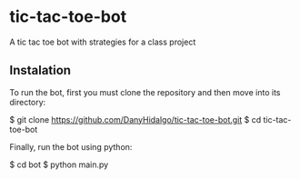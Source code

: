 # tic-tac-toe-bot
A tic tac toe bot with strategies for a class project

## Instalation 
To run the bot, first you must clone the repository and then move into its directory:

$ git clone https://github.com/DanyHidalgo/tic-tac-toe-bot.git
$ cd tic-tac-toe-bot

Finally, run the bot using python:

$ cd bot
$ python main.py
